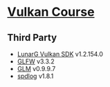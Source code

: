 # [Vulkan Course](https://www.udemy.com/course/learn-the-vulkan-api-with-cpp/)

## Third Party
* [LunarG Vulkan SDK](https://vulkan.lunarg.com/home/welcome) v1.2.154.0 
* [GLFW](https://www.glfw.org) v3.3.2
* [GLM](https://glm.g-truc.net/0.9.9/index.html) v0.9.9.7
* [spdlog](https://github.com/gabime/spdlog) v1.8.1
